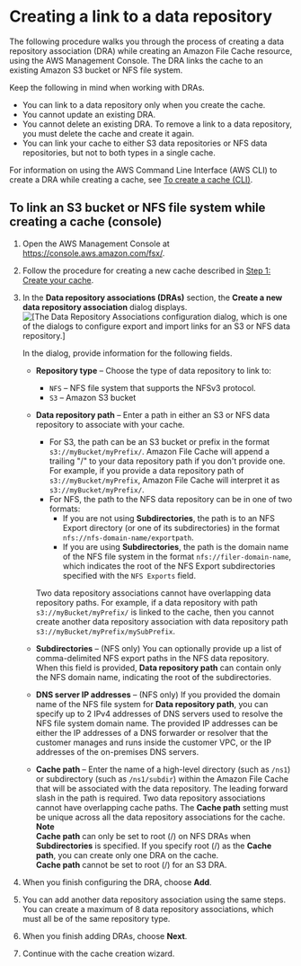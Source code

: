 # Creating a link to a data repository<a name="create-linked-repo"></a>

The following procedure walks you through the process of creating a data repository association \(DRA\) while creating an Amazon File Cache resource, using the AWS Management Console\. The DRA links the cache to an existing Amazon S3 bucket or NFS file system\.

Keep the following in mind when working with DRAs\.
+ You can link to a data repository only when you create the cache\.
+ You cannot update an existing DRA\.
+ You cannot delete an existing DRA\. To remove a link to a data repository, you must delete the cache and create it again\.
+ You can link your cache to either S3 data repositories or NFS data repositories, but not to both types in a single cache\.

For information on using the AWS Command Line Interface \(AWS CLI\) to create a DRA while creating a cache, see [To create a cache \(CLI\)](managing-caches.md#create-file-system-cli)\. 

## To link an S3 bucket or NFS file system while creating a cache \(console\)<a name="link-new-repo-console"></a>

1. Open the AWS Management Console at [https://console\.aws\.amazon\.com/fsx/](https://console.aws.amazon.com/fsx/)\.

1. Follow the procedure for creating a new cache described in [Step 1: Create your cache](getting-started-step1.md)\.

1. In the **Data repository associations \(DRAs\)** section, the **Create a new data repository association** dialog displays\.  
![\[The Data Repository Associations configuration dialog, which is one of the dialogs to configure export and import links for an S3 or NFS data repository.\]](http://docs.aws.amazon.com/fsx/latest/FileCacheGuide/images/create-fs-dra.png)

   In the dialog, provide information for the following fields\.
   + **Repository type** – Choose the type of data repository to link to:
     + `NFS` – NFS file system that supports the NFSv3 protocol\.
     + `S3` – Amazon S3 bucket
   + **Data repository path** – Enter a path in either an S3 or NFS data repository to associate with your cache\.
     + For S3, the path can be an S3 bucket or prefix in the format `s3://myBucket/myPrefix/`\. Amazon File Cache will append a trailing "/" to your data repository path if you don't provide one\. For example, if you provide a data repository path of `s3://myBucket/myPrefix`, Amazon File Cache will interpret it as `s3://myBucket/myPrefix/`\.
     + For NFS, the path to the NFS data repository can be in one of two formats:
       + If you are not using **Subdirectories**, the path is to an NFS Export directory \(or one of its subdirectories\) in the format `nfs://nfs-domain-name/exportpath`\.
       + If you are using **Subdirectories**, the path is the domain name of the NFS file system in the format `nfs://filer-domain-name`, which indicates the root of the NFS Export subdirectories specified with the `NFS Exports` field\.

     Two data repository associations cannot have overlapping data repository paths\. For example, if a data repository with path `s3://myBucket/myPrefix/` is linked to the cache, then you cannot create another data repository association with data repository path `s3://myBucket/myPrefix/mySubPrefix`\.
   + **Subdirectories** – \(NFS only\) You can optionally provide up a list of comma\-delimited NFS export paths in the NFS data repository\. When this field is provided, **Data repository path** can contain only the NFS domain name, indicating the root of the subdirectories\.
   + **DNS server IP addresses** – \(NFS only\) If you provided the domain name of the NFS file system for **Data repository path**, you can specify up to 2 IPv4 addresses of DNS servers used to resolve the NFS file system domain name\. The provided IP addresses can be either the IP addresses of a DNS forwarder or resolver that the customer manages and runs inside the customer VPC, or the IP addresses of the on\-premises DNS servers\.
   + **Cache path** – Enter the name of a high\-level directory \(such as `/ns1`\) or subdirectory \(such as `/ns1/subdir`\) within the Amazon File Cache that will be associated with the data repository\. The leading forward slash in the path is required\. Two data repository associations cannot have overlapping cache paths\.  The **Cache path** setting must be unique across all the data repository associations for the cache\.
**Note**  
**Cache path** can only be set to root \(/\) on NFS DRAs when **Subdirectories** is specified\. If you specify root \(/\) as the **Cache path**, you can create only one DRA on the cache\.  
**Cache path** cannot be set to root \(/\) for an S3 DRA\.

1. When you finish configuring the DRA, choose **Add**\.

1. You can add another data repository association using the same steps\. You can create a maximum of 8 data repository associations, which must all be of the same repository type\.

1. When you finish adding DRAs, choose **Next**\.

1. Continue with the cache creation wizard\.